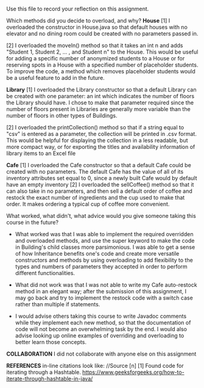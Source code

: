 Use this file to record your reflection on this assignment.

Which methods did you decide to overload, and why?
**House**
[1] I overloaded the constructor in House.java so that default houses with no elevator and no dining room could be created with no parameters passed in.

[2] I overloaded the moveIn() method so that it takes an int n and adds "Student 1, Student 2, ... , and Student n" to the House. This would be useful for adding a specific number of anonymized students to a House or for reserving spots in a House with a specified number of placeholder students. To improve the code, a method which removes placeholder students would be a useful feature to add in the future.


**Library**
[1] I overloaded the Library constructor so that a default Library can be created with one parameter: an int which indicates the number of floors the Library should have. I chose to make that parameter required since the number of floors present in Libraries are generally more variable than the number of floors in other types of Buildings.

[2] I overloaded the printCollection() method so that if a string equal to "csv" is entered as a parameter, the collection will be printed in .csv format. This would be helpful for displaying the collection in a less readable, but more compact way, or for exporting the titles and availability information of library items to an Excel file


**Cafe**
[1] I overloaded the Cafe constructor so that a default Cafe could be created with no parameters. The default Cafe has the value of all of its inventory attributes set equal to 0, since a newly built Cafe would by default have an empty inventory 
[2] I overloaded the sellCoffee() method so that it can also take in no parameters, and then sell a 
default order of coffee and restock the exact number of ingredients and the cup used to make that order. It makes ordering a typical cup of coffee more convenient. 


What worked, what didn't, what advice would you give someone taking this course in the future?
* What worked was that I was able to implement the required overridden and overloaded methods, and 
    use the super keyword to make the code in Building's child classes more parsimonious. I was able to 
    get a sense of how Inheritance benefits one's code and create more versatile constructors and methods by using overloading to add flexibility to the types and numbers of parameters they accepted in order to perform different functionalities. 

* What did not work was that I was not able to write my Cafe auto-restock method in an elegant way; after the submission of this assignment, I may go back and try to implement the restock code with a switch case rather than multiple if statements.

* I would advise others taking this course to write Javadoc comments while they implement each new method, so that the documentation of code will not become an overwhelming task by the    end. I would also advise looking up online examples of overriding and overloading to better learn those concepts.

**COLLABORATION**
I did not collaborate with anyone else on this assignment 

 **REFERENCES** in-line citations look like: //Source [n]
[1] Found code for iterating through a Hashtable. 
https://www.geeksforgeeks.org/how-to-iterate-through-hashtable-in-java/